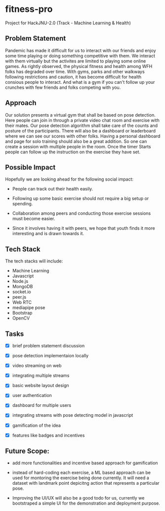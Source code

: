 # fitness-pro

Project for HackJNU-2.0 (Track - Machine Learning & Health)

## Problem Statement

Pandemic has made it difficult for us to interact with our friends and enjoy some time playing or doing something competitive with them.
We interact with them virtually but the activites are limited to playing some online games.
As rightly observed, the physical fitness and health among WFH folks has degraded over time.
With gyms, parks and other walkways following restrictions and caution, it has become difficult for health consious people to interact.
And what is a gym if you can't follow up your crunches with few friends and folks competing with you.

## Approach

Our solution presents a virtual gym that shall be based on pose detection.
Here people can join in through a private video chat room and exercise with their mates.
Our pose detection algorithm shall take care of the counts and posture of the participants.
There will also be a dashboard or leaderboard where we can see our scores with other folks.
Having a personal dashboard and page for solo training should also be a great addition.
So one can create a session with multiple people in the room.
Once the timer Starts people can follow up the instruction on the exercise they have set.

## Possible Impact

Hopefully we are looking ahead for the following social impact:

- People can track out their health easily.

- Following up some basic exercise should not require a big setup or spending.

- Collaboration among peers and conducting those exercise sessions must become easier.

- Since it involves having it with peers, we hope that youth finds it more interesting and is drawn towards it.

## Tech Stack

The tech stacks will include:

- Machine Learning
- Javascript
- Node.js
- MongoDB
- socket.io
- peer.js
- Web RTC
- mediapipe pose
- Bootstrap
- OpenCV

## Tasks

- [x] brief problem statement discussion

- [x] pose detection implementaion locally

- [x] video streaming on web

- [x] integrating multiple streams

- [x] basic website layout design

- [x] user authentication

- [x] dashboard for multiple users

- [x] integrating streams with pose detecting model in javascript

- [x] gamification of the idea

- [x] features like badges and incentives

## Future Scope:

* add more functionalities and incentive based approach for gamification

* instead of hard-coding each exercise, a ML based approach can be used for montoring the exercise being done currently. It will need a dataset with landmark point depicitng action that represents a particular pose.

* Improving the UI/UX will also be a good todo for us, currently we bootstraped a simple UI for the demonstration and deployment purpose.
